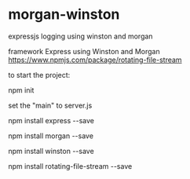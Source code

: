 # morgan-winston
expressjs logging using winston and morgan

framework Express
using Winston and Morgan
https://www.npmjs.com/package/rotating-file-stream

to start the project:

npm init

set the "main" to server.js

npm install express --save

npm install morgan --save

npm install winston --save

npm install rotating-file-stream --save
